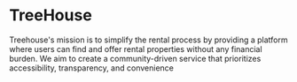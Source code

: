 # TreeHouse
Treehouse's mission is to simplify the rental process by providing a platform where users can find and offer rental properties without any financial burden. We aim to create a community-driven service that prioritizes accessibility, transparency, and convenience
